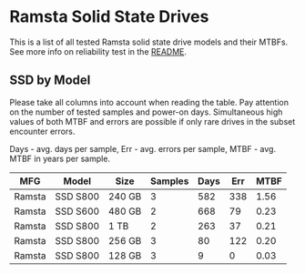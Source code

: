 Ramsta Solid State Drives
=========================

This is a list of all tested Ramsta solid state drive models and their MTBFs. See
more info on reliability test in the [README](https://github.com/linuxhw/SMART).

SSD by Model
------------

Please take all columns into account when reading the table. Pay attention on the
number of tested samples and power-on days. Simultaneous high values of both MTBF
and errors are possible if only rare drives in the subset encounter errors.

Days - avg. days per sample,
Err  - avg. errors per sample,
MTBF - avg. MTBF in years per sample.

| MFG       | Model              | Size   | Samples | Days  | Err   | MTBF |
|-----------|--------------------|--------|---------|-------|-------|------|
| Ramsta    | SSD S800           | 240 GB | 3       | 582   | 338   | 1.56   |
| Ramsta    | SSD S600           | 480 GB | 2       | 668   | 79    | 0.23   |
| Ramsta    | SSD S800           | 1 TB   | 2       | 263   | 37    | 0.21   |
| Ramsta    | SSD S800           | 256 GB | 3       | 80    | 122   | 0.20   |
| Ramsta    | SSD S800           | 128 GB | 3       | 9     | 0     | 0.03   |
